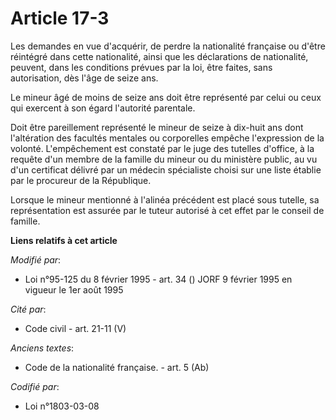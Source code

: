 # Article 17-3

Les demandes en vue d'acquérir, de perdre la nationalité française ou d'être réintégré dans cette nationalité, ainsi que les
déclarations de nationalité, peuvent, dans les conditions prévues par la loi, être faites, sans autorisation, dès l'âge de
seize ans.

Le mineur âgé de moins de seize ans doit être représenté par celui ou ceux qui exercent à son égard l'autorité parentale.

Doit être pareillement représenté le mineur de seize à dix-huit ans dont l'altération des facultés mentales ou corporelles
empêche l'expression de la volonté. L'empêchement est constaté par le juge des tutelles d'office, à la requête d'un membre de
la famille du mineur ou du ministère public, au vu d'un certificat délivré par un médecin spécialiste choisi sur une liste
établie par le procureur de la République.

Lorsque le mineur mentionné à l'alinéa précédent est placé sous tutelle, sa représentation est assurée par le tuteur autorisé
à cet effet par le conseil de famille.

**Liens relatifs à cet article**

_Modifié par_:

  - Loi n°95-125 du 8 février 1995 - art. 34 () JORF 9 février 1995 en vigueur le 1er août 1995

_Cité par_:

  - Code civil - art. 21-11 (V)

_Anciens textes_:

  - Code de la nationalité française. - art. 5 (Ab)

_Codifié par_:

  - Loi n°1803-03-08
